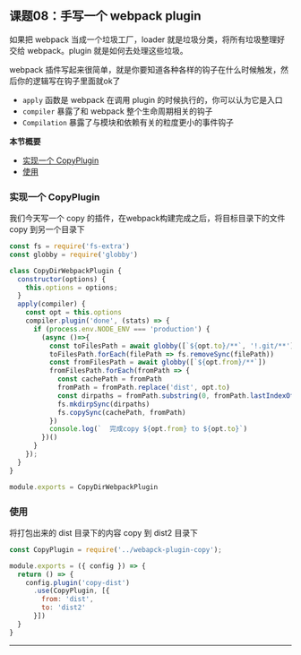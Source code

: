 ## 课题08：手写一个 webpack plugin

如果把 webpack 当成一个垃圾工厂，loader 就是垃圾分类，将所有垃圾整理好交给 webpack。plugin 就是如何去处理这些垃圾。

webpack 插件写起来很简单，就是你要知道各种各样的钩子在什么时候触发，然后你的逻辑写在钩子里面就ok了

- `apply` 函数是 webpack 在调用 plugin 的时候执行的，你可以认为它是入口
- `compiler` 暴露了和 webpack 整个生命周期相关的钩子
- `Compilation` 暴露了与模块和依赖有关的粒度更小的事件钩子

**本节概要**

- <a href="#8_1">实现一个 CopyPlugin</a>
- <a href="#8_2">使用</a>

### <a name="8_1">实现一个 CopyPlugin</a>

我们今天写一个 copy 的插件，在webpack构建完成之后，将目标目录下的文件 copy 到另一个目录下

```js
const fs = require('fs-extra')
const globby = require('globby')

class CopyDirWebpackPlugin {
  constructor(options) {
    this.options = options;
  }
  apply(compiler) {
    const opt = this.options
    compiler.plugin('done', (stats) => {
      if (process.env.NODE_ENV === 'production') {
        (async ()=>{
          const toFilesPath = await globby([`${opt.to}/**`, '!.git/**'])
          toFilesPath.forEach(filePath => fs.removeSync(filePath))
          const fromFilesPath = await globby([`${opt.from}/**`])
          fromFilesPath.forEach(fromPath => {
            const cachePath = fromPath
            fromPath = fromPath.replace('dist', opt.to)
            const dirpaths = fromPath.substring(0, fromPath.lastIndexOf('/'))
            fs.mkdirpSync(dirpaths)
            fs.copySync(cachePath, fromPath)
          })
          console.log(`  完成copy ${opt.from} to ${opt.to}`)
        })()
      }
    });
  }
}

module.exports = CopyDirWebpackPlugin
```

### <a name="8_2">使用</a>

将打包出来的 dist 目录下的内容 copy 到 dist2 目录下

```js
const CopyPlugin = require('../webapck-plugin-copy');

module.exports = ({ config }) => {
  return () => {
    config.plugin('copy-dist')
      .use(CopyPlugin, [{
        from: 'dist',
        to: 'dist2'
      }])
  }
}
```


------------